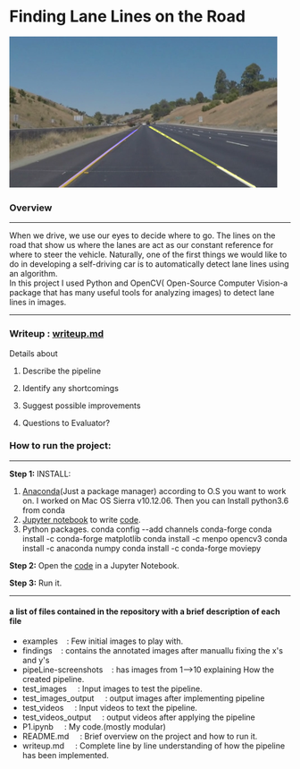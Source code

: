 # **Finding Lane Lines on the Road** 
<img src="findings/Fixed-the-x&y's/whiteCarLaneSwitch_output.jpg" width="480" /> <br />
### Overview <br />
---

When we drive, we use our eyes to decide where to go.  The lines on the road that show us where the lanes are act as our constant reference for where to steer the vehicle.  Naturally, one of the first things we would like to do in developing a self-driving car is to automatically detect lane lines using an algorithm. <br />
In this project I used Python and OpenCV( Open-Source Computer Vision-a package that has many useful tools for analyzing images) to detect lane lines in images. <br />

---

### Writeup : [writeup.md](https://github.com/anubhav0fnu/Lane-detection-in-video-stream/blob/master/writeup.md)
Details about 

1. Describe the pipeline

2. Identify any shortcomings

3. Suggest possible improvements

4. Questions to Evaluator?

### How to run the project:
---
**Step 1:** 
INSTALL:
1. [Anaconda](https://conda.io/docs/user-guide/install/index.html)(Just a package manager) according to O.S you want to work on. I worked on Mac OS Sierra v10.12.06. 
   Then you can Install python3.6 from conda
2. [Jupyter notebook](http://jupyter.readthedocs.io/en/latest/install.html) to write [code](https://github.com/anubhav0fnu/Lane-detection-in-video-stream/blob/master/P1.ipynb).
3. Python packages.
    conda config --add channels conda-forge
    conda install -c conda-forge matplotlib 
    conda install -c menpo opencv3
    conda install -c anaconda numpy
    conda install -c conda-forge moviepy

**Step 2:** Open the [code](https://github.com/anubhav0fnu/Lane-detection-in-video-stream/blob/master/P1.ipynb) in a Jupyter Notebook.

**Step 3:** Run it.

---

#### a list of files contained in the repository with a brief description of each file
* examples &#160; &#160;: Few initial images to play with.
* findings &#160; &#160;: contains the annotated images after manuallu fixing the x's and y's
* pipeLine-screenshots  &#160; &#160;: has images from 1-->10 explaining How the created pipeline.
* test_images &#160; &#160;          : Input images to test the pipeline.
* test_images_output &#160; &#160;   : output images after implementing pipeline
* test_videos &#160; &#160;           : Input videos to text the pipeline.
* test_videos_output &#160; &#160;   : output videos after applying the pipeline
* P1.ipynb  &#160; &#160;            : My code.(mostly modular)
* README.md   &#160; &#160;          : Brief overview on the project and how to run it.
* writeup.md   &#160; &#160;         : Complete line by line understanding of how the pipeline has been implemented.
